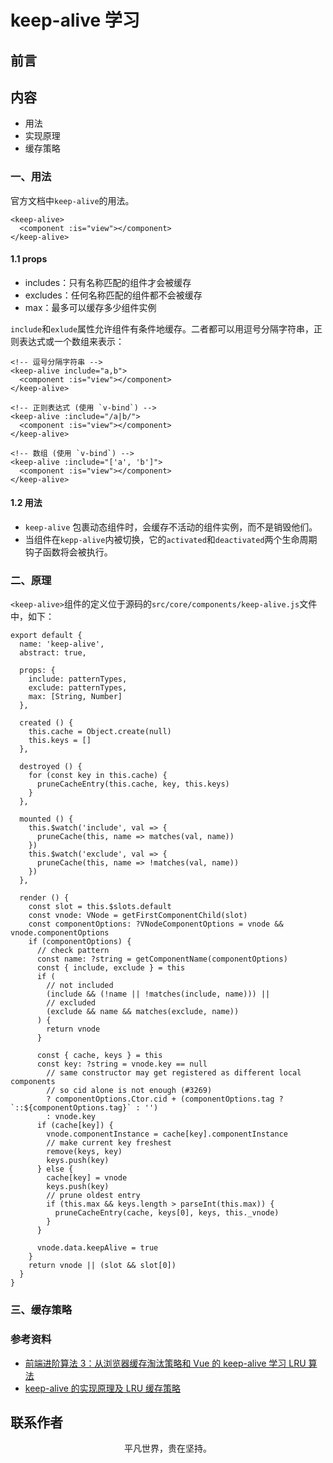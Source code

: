 # keep-alive 学习

## 前言

## 内容

- 用法
- 实现原理
- 缓存策略

### 一、用法

官方文档中`keep-alive`的用法。

```
<keep-alive>
  <component :is="view"></component>
</keep-alive>
```

#### 1.1 props

- includes：只有名称匹配的组件才会被缓存
- excludes：任何名称匹配的组件都不会被缓存
- max：最多可以缓存多少组件实例

`include`和`exlude`属性允许组件有条件地缓存。二者都可以用逗号分隔字符串，正则表达式或一个数组来表示：

```
<!-- 逗号分隔字符串 -->
<keep-alive include="a,b">
  <component :is="view"></component>
</keep-alive>

<!-- 正则表达式 (使用 `v-bind`) -->
<keep-alive :include="/a|b/">
  <component :is="view"></component>
</keep-alive>

<!-- 数组 (使用 `v-bind`) -->
<keep-alive :include="['a', 'b']">
  <component :is="view"></component>
</keep-alive>
```

#### 1.2 用法

- `keep-alive` 包裹动态组件时，会缓存不活动的组件实例，而不是销毁他们。
- 当组件在`kepp-alive`内被切换，它的`activated`和`deactivated`两个生命周期钩子函数将会被执行。

### 二、原理

`<keep-alive>`组件的定义位于源码的`src/core/components/keep-alive.js`文件中，如下：

```
export default {
  name: 'keep-alive',
  abstract: true,

  props: {
    include: patternTypes,
    exclude: patternTypes,
    max: [String, Number]
  },

  created () {
    this.cache = Object.create(null)
    this.keys = []
  },

  destroyed () {
    for (const key in this.cache) {
      pruneCacheEntry(this.cache, key, this.keys)
    }
  },

  mounted () {
    this.$watch('include', val => {
      pruneCache(this, name => matches(val, name))
    })
    this.$watch('exclude', val => {
      pruneCache(this, name => !matches(val, name))
    })
  },

  render () {
    const slot = this.$slots.default
    const vnode: VNode = getFirstComponentChild(slot)
    const componentOptions: ?VNodeComponentOptions = vnode && vnode.componentOptions
    if (componentOptions) {
      // check pattern
      const name: ?string = getComponentName(componentOptions)
      const { include, exclude } = this
      if (
        // not included
        (include && (!name || !matches(include, name))) ||
        // excluded
        (exclude && name && matches(exclude, name))
      ) {
        return vnode
      }

      const { cache, keys } = this
      const key: ?string = vnode.key == null
        // same constructor may get registered as different local components
        // so cid alone is not enough (#3269)
        ? componentOptions.Ctor.cid + (componentOptions.tag ? `::${componentOptions.tag}` : '')
        : vnode.key
      if (cache[key]) {
        vnode.componentInstance = cache[key].componentInstance
        // make current key freshest
        remove(keys, key)
        keys.push(key)
      } else {
        cache[key] = vnode
        keys.push(key)
        // prune oldest entry
        if (this.max && keys.length > parseInt(this.max)) {
          pruneCacheEntry(cache, keys[0], keys, this._vnode)
        }
      }

      vnode.data.keepAlive = true
    }
    return vnode || (slot && slot[0])
  }
}
```

### 三、缓存策略

### 参考资料

- [前端进阶算法 3：从浏览器缓存淘汰策略和 Vue 的 keep-alive 学习 LRU 算法](https://juejin.im/post/5e8b3085f265da47c15cb8bb)
- [keep-alive 的实现原理及 LRU 缓存策略](https://juejin.im/post/5e859fe1e51d4546f27fe2bf)

## 联系作者

<div align="center">
    <p>
        平凡世界，贵在坚持。
    </p>
    <img :src="$withBase('/about/contact.png')" />
</div>
